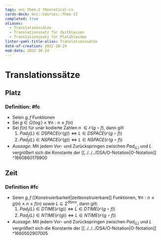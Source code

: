 ```yaml
---
tags: uni theo-2 theoretical-cs
cards-deck: Uni::Courses::Theo-II
completed: true
aliases:
  - Translationssätze
  - Translationssatz für Zeitklassen
  - Translationssatz für Platzklassen
linter-yaml-title-alias: Translationssätze
date-of-creation: 2022-10-24
mod-date: 2022-10-24
---
```


# Translationssätze

## Platz

### Definition: #fc
- Seien $g,f$ Funktionen
- Sei $g\in\Omega(\log)\wedge\forall n:n\leq f(n)$
- Sei $f(n)$ für unär kodierte Zahlen $n~\in\mathcal{O}(g\circ f)$, dann gilt
	1. $Pad_f(L)\in DSPACE(\mathcal{O}(g))\Leftrightarrow L\in DSPACE(\mathcal{O}(g\circ f))$
	2. $Pad_f(L)\in NSPACE(\mathcal{O}(g))\Leftrightarrow L\in NSPACE(\mathcal{O}(g\circ f))$
- *Aussage*: Mit jedem Vor- und Zurückspringen zwischen $Pad_(L)$ und $L$ vergrößert sich die Konstante der [[../../../DSA/O-Notation|O-Notation]]
^1660860179900

## Zeit

### Definition #fc
- Seien $g,f$ [[Konstruierbarkeit|zeitkonstruierbare]] Funktionen, $\forall n: n\leq g(n)\wedge n\leq f(n)$ sowie $L\subseteq\Sigma^{Stern},$ dann gilt:
	1. $Pad_f(L)\in DTIME(\mathcal{O}(g))\Leftrightarrow L\in DTIME(\mathcal{O}(g\circ f))$
	2. $Pad_f(L)\in NTIME(\mathcal{O}(g))\Leftrightarrow L\in NTIME(\mathcal{O}(g\circ f))$
- *Aussage*: Mit jedem Vor- und Zurückspringen zwischen $Pad_(L)$ und $L$ vergrößert sich die Konstante der [[../../../DSA/O-Notation|O-Notation]]
^1660502907005
